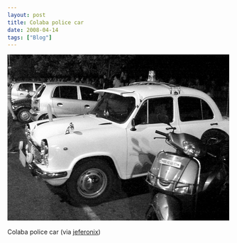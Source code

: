 ```yaml
---
layout: post
title: Colaba police car
date: 2008-04-14
tags: ["Blog"]
---
```


![](k3Im6rfOq7svvf7iv1GAkIwK_500.jpg)  

Colaba police car (via [jeferonix](http://flickr.com/photos/jeffreywarren))